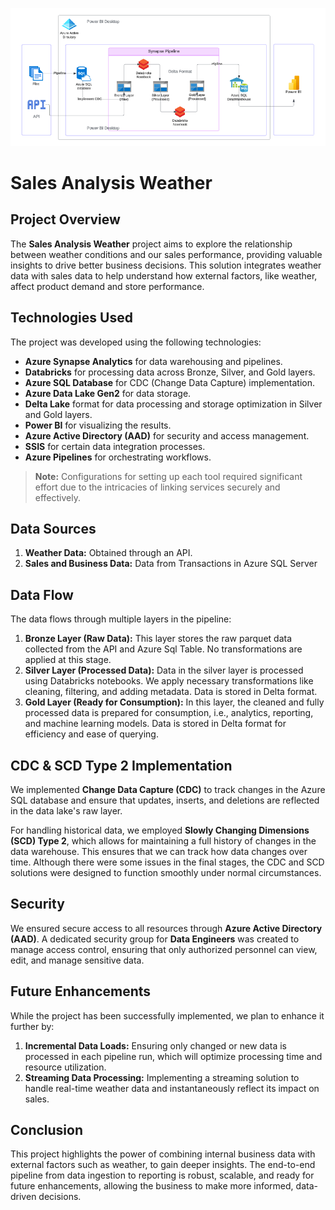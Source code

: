 <p align="center">
  <img src="https://github.com/PeterGeorge7/Sales-Weather-Analysis-ALX1_AIS4_S2e-Group2/blob/main/Project%20Architecture.png" alt=""/>
</p>

# Sales Analysis Weather

## Project Overview
The **Sales Analysis Weather** project aims to explore the relationship between weather conditions and our sales performance, providing valuable insights to drive better business decisions. This solution integrates weather data with sales data to help understand how external factors, like weather, affect product demand and store performance.

## Technologies Used
The project was developed using the following technologies:
- **Azure Synapse Analytics** for data warehousing and pipelines.
- **Databricks** for processing data across Bronze, Silver, and Gold layers.
- **Azure SQL Database** for CDC (Change Data Capture) implementation.
- **Azure Data Lake Gen2** for data storage.
- **Delta Lake** format for data processing and storage optimization in Silver and Gold layers.
- **Power BI** for visualizing the results.
- **Azure Active Directory (AAD)** for security and access management.
- **SSIS** for certain data integration processes.
- **Azure Pipelines** for orchestrating workflows.

> **Note:** Configurations for setting up each tool required significant effort due to the intricacies of linking services securely and effectively.

## Data Sources
1. **Weather Data:** Obtained through an API.
2. **Sales and Business Data:** Data from Transactions in Azure SQL Server

## Data Flow
The data flows through multiple layers in the pipeline:
1. **Bronze Layer (Raw Data):** This layer stores the raw parquet data collected from the API and Azure Sql Table. No transformations are applied at this stage.
2. **Silver Layer (Processed Data):** Data in the silver layer is processed using Databricks notebooks. We apply necessary transformations like cleaning, filtering, and adding metadata. Data is stored in Delta format.
3. **Gold Layer (Ready for Consumption):** In this layer, the cleaned and fully processed data is prepared for consumption, i.e., analytics, reporting, and machine learning models. Data is stored in Delta format for efficiency and ease of querying.

## CDC & SCD Type 2 Implementation
We implemented **Change Data Capture (CDC)** to track changes in the Azure SQL database and ensure that updates, inserts, and deletions are reflected in the data lake's raw layer.

For handling historical data, we employed **Slowly Changing Dimensions (SCD) Type 2**, which allows for maintaining a full history of changes in the data warehouse. This ensures that we can track how data changes over time. Although there were some issues in the final stages, the CDC and SCD solutions were designed to function smoothly under normal circumstances.

## Security
We ensured secure access to all resources through **Azure Active Directory (AAD)**. A dedicated security group for **Data Engineers** was created to manage access control, ensuring that only authorized personnel can view, edit, and manage sensitive data.

## Future Enhancements
While the project has been successfully implemented, we plan to enhance it further by:
1. **Incremental Data Loads:** Ensuring only changed or new data is processed in each pipeline run, which will optimize processing time and resource utilization.
2. **Streaming Data Processing:** Implementing a streaming solution to handle real-time weather data and instantaneously reflect its impact on sales.

## Conclusion
This project highlights the power of combining internal business data with external factors such as weather, to gain deeper insights. The end-to-end pipeline from data ingestion to reporting is robust, scalable, and ready for future enhancements, allowing the business to make more informed, data-driven decisions.
